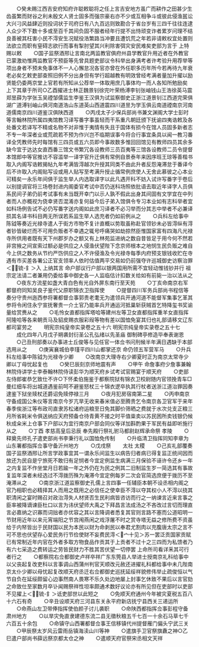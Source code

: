 <!-- { "loadSidebar": true } -->
　　○癸未赐江西吉安府知府许聪敕聪将之任上言吉安地方虽广而耕作之田甚少生齿虽繁而财谷之利未殷文人贤士固多而强宗豪右亦不少或互相争斗或彼此侵渔嚚讼大兴刁风益肆近则投词状于司府日有八九百远则致勘合于省台岁有三四千往往连逮人众少不下数十多或至百千其间负固不服者经年行提不出恃顽变诈者累岁问理不结良善被其枉害小民不淂安生况赋役浩繁路当冲要且遭饥荒之年若非请敕权宜处置则法欲立而职有窒碍志欲行而事有掣肘望其兴利除害弭灾安民难矣吏部为言于  上特赐以敕
　　○国子监祭酒邢让言南北两监教官俱府州县学教官升用近者在外教官已蒙激劝惟两监教官不预臣等先曾具题吏部议令科举出身满考者许考验升用荐举等项出身者不预未免事体不一人心懈怠况各官亦曾在外任职多历年所今若再待九年衰老必矣乞敕吏部查照旧例不分出身但有学行超越教有明效曾经考满者量加升擢以励贤能仍委两京堂上官若有所知从公荐举一体取用庶几事体均一而人各知所勉励矣  上下其章于所司○乙酉擢进士林正魏景钊徐完叶荣杨溥李钊张岫钱山王浩徐英马震郑昱薛为学张玉吴禋邹儒监生李鉴王汉俱为试监察御史正浙江道景钊江西道完荣俱湖广道溥钊岫山俱河南道浩山东道英山西道震四川道昱为学玉俱云南道禋南京河南道儒南京四川道鉴汉俱陕西道
　　○丙戌太子少保兵部尚书兼文渊阁大学士彭时等言翰林院所属四夷馆教习译写番字事虽轻而干系重凡朝廷颁下抚谕四夷诰敕及各处番文若译写不精或名物不对非惟于夷情有失且于国体有损今在馆人员固多新者志不专一年深者业或荒疏若不预为作兴岂不临期误事今将合行事宜条具以闻一教习番译全凭教师先时每馆有三四员或五六员即今事故数多惟回回馆见有教师四员其余多缺今宜于达达女直西番三馆文书繁冗各设教师三员百夷等三馆各设教师二员令提督本馆郎中等官推访不容滥举一译字官升迁俱有常例自景泰年来因序班王琼等善楷书取入内阁写诰敕揭帖九年考满皆淂越次升授其同类不由此升者反怨淹滞怠于番译今后不许取入内阁贴写设或用人贴写至考满升授止循常例庶使人无舍此慕彼之心本业可精矣一永乐年间俱于监生举人内选取译字以此凡遇开科不妨入试许写番字于卷后以别提调官将三场卷封进内阁委官考试中否仍送科场照依批语去取近年译字人员俱系民间子弟仍前考试事有未当既开幸门以示人孰不假此出身其间固有文学宜在中列者而人亦概视为侥幸贤否混淆亦复何益今后子弟入馆俱令专习本业如有志科举者宜如科场例告试不必仍写番字送内阁如此庶习译者不必习举而分其志中举者不必兼译损其名译书科目两无所误若系监生举人选充者仍如前例从之
　　○兵科左给事中陈钺等奏近光禄寺遣人于街方市物不复计直概以势取虽称赴官领钞未必皆淂纵有淂者钞皆破烂而不可用负贩者不幸遇之辄号呼痛哭如劫掠然臣惟国家富有四海凡光禄寺所供用者既有天下州郡岁办之额又有上林苑监进纳之数自昔皆足于用今何不然若非宫掖之间宣索过额必是供应之人侵渔伏望陛下念京师根本之地悯生民负贩之难自今上供之数务从节约严饬供应之人不许侵渔及令光禄寺每季内府预支银钱收贮在寺遇有市买差各署公正官支领率人依时估值两平交易如仍前强夺许巡城御史访察治罪＜锍-釒＞入  上纳其言  命户部议行户部以银两国用所需不宜轻动惟钱钞并行  祖宗定法请二者兼用仍委给事中御史各一人监临估计扣数关给如有前毙一治以法从之
　　○夜东方流星如盏大青白色有光自外屏东南行至天苑
　　○丁亥命南京右军都督府同知吴良子鉴代父原职锦衣卫指挥使
　　○提督四川军务兵部尚书程信等奏分守贵州迤西参将署都督佥事郭贵老耄无为遣领兵开通河道不能督军集事乞革其参将令闲住永宁宣抚奢贵一介土官乃能率兵开通运河抵巢斩获贼首乞特降玺书奖谕量给赏赉从之
　　○毛怜女直都指挥塔哈等建州左等卫女直都指挥重羊女直指挥阿隆哈等各来朝贡马及貂皮赐衣服彩叚等物有差以国恤免宴其归也礼部请移文辽东都司宴劳之
　　明宪宗纯皇帝实录卷之五十六
明宪宗纯皇帝实录卷之五十七
　　成化四年八月戊子朔袭封衍圣公孔弘绪以先圣庙  御制碑亭修造毕奉表谢恩
　　○己丑刑部奏以办事进士丘俊等与见任官一体佥书问刑候半年满日遇缺于本部选用从之
　　○庚寅襄城伯李瑾平四川山都掌还京  命仍领五军营军马
　　○升兵科左给事中陈钺为光禄寺少卿
　　○改南京大理寺右少卿夏时正为南京太常寺少卿以丁母忧起复也
　　○癸巳辰刻京师地震有声
　　○甲午  命詹事府少詹事兼翰林院侍讲学士李泰翰林院侍读彭华为顺天府乡试考试官赐宴于顺天府
　　○吏部左侍郎崔恭乞致仕不许○下怀柔伯施鉴于都察院狱有锦衣卫校尉随内官领挽青车□曼红细车将出城道遇鉴前呵不避鉴怒杖三十锦衣逻卒执其行杖者送浙江道治罪因奏逮鉴下狱坐赎杖还爵诏免赎停禄三月
　　○夜月犯房宿南第二星
　　○丙申南京守备成国公朱仪等言南京今岁亢旱无收来春米值必至腾贵乞令南京各卫官军于来年春季俟浙江等布政司直隶苏松诸府运粮至日免其脚价筛晒之费就于水次兑支正粮三月所省耗米令俱送纳应天府预备仓待青黄不接之时平值粜卖以苏民困所卖钱银仍候秋成籴米上仓事下户部以为宜行南京户部会同仪等详加斟酌果于军民有益即听施行从之
　　○丁酉  孝慈高皇后忌辰  奉先殿行祭礼驸马都尉赵辉承命祭  孝陵
　　○释奠先师孔子遣吏部尚书李秉行礼以国恤免传制
　　○升临清卫指挥同知李章为山东署都指挥佥事守备沂州地方
　　○戊戌祭
　　太社  太稷
　　○己亥礼部覆奏国子监祭酒邢让所言学政事宜其一谓永乐间监生以病告归者病已得复监正统间因而放还为民自是宁旅死不敢归有足悯者今宜定例监生病满三月保验不诬许令还乡一年之内复监不作坐堂月日若踰一年之外仍在为民之例其二旧制监生岁一简选其有事故复监年深者未经选过不淂拨历殊为淹滞今宜定例每岁二次会官简选庶便于拨历不至淹滞从之
　　○南京浙江道监察御史孔儒上言四事一任辅臣本朝不设丞相内阁之官乃相职也必精择其人而用之既用之必信任之使幸臣不淂以夺其权小人不淂以挠其职清闲之宴时赐召对政治淂失人材贤否生民利病皆咨访而行之一纳谏言近来言事之臣率被降谪谏臣杜口以言为讳伏望师大禹之下拜昌言法成汤之不吝改过言切而理直言必嘉纳之识寡而词拙者亦优容之其以言降调者悉复其官则言路不塞而公道昭明一节财用近年以来元宵端阳之节宫闱燕闲之戏浮屠不时之赏寺塔无益之修所费不资虽给于内帑皆出于民财国以民为本民以财为命剥民以奉君尤割肉以充腹唐太宗之言不可不思也伏望存心爱民务行节俭使财不妄费民淂＜宀十见＞苏一罢泛贡国家贡赋已有常制近年内官在外者多取方物食品作贡其于上贡者不过十之三四而为私馈者乃有六七采造之费转运之劳皆民财力不胜其苦伏望一切停罢  上命所司看详釆其可行者行之
　　○都察院右佥都御史卢祥卒祥广东东筦县人举进士授南京礼科给事中以父丧起复改吏科以言事调山西蒲州判官天顺改元赦还进擢礼科都给事中未几陛南京太仆少卿以母忧起复改顺天府丞迁右佥都御史巡抚延绥祥貌修伟举止疏俊恒以气节自负在延绥颇留心边事然南人畏寒不乐久处边地屡上封事乞休致不果后以言官劾之命致仕至家数月卒讣闻赐祭祥性坦率颇通术数好议论亦有所见但在吏部时以吏部不见擢上＜锍-釒＞诋吏部世以此短之
　　○免顺天府通州今年被灾夏税五百八十六石有奇
　　○辛丑设顺天府三河县东关永平府新店抚宁县西关三递运所
　　○命燕山左卫带俸指挥使伯颜子讨儿袭职
　　○命陕西都指挥佥事彭程守备肃州地方
　　○以旱灾免直隶建德东流二县无徵秋粮五千七百一十余石马草七千六百五十余包
　　○命镇守山西署都督佥事王信移镇代州提督雁门偏头宁武三关
　　○甲辰祭太岁风云雷雨岳镇海渎山川等神
　　○遣旗手卫官祭旗纛之神○乙巳遣户部尚书薛远祭京都太仓之神
　　○遣顺天府官祭宋丞相文天祥
